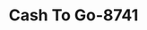 ---
f_zip-code: 38401
f_state-code: TN
title: Cash To Go-8741
f_phone: 931-381-7585
f_city-only: Columbia
f_address: 408a S James Campbell Blvd Columbia
f_location-unique-id: '8741'
slug: cash-to-go-8741
updated-on: '2024-05-30T13:46:58.046Z'
created-on: '2024-05-30T13:36:59.803Z'
published-on: '2024-05-30T13:54:32.469Z'
f_city-state: cms/city/columbia-tn.md
f_company: cms/company/cash-to-go.md
f_state: cms/state/tennessee.md
layout: '[payday-loan].html'
tags: payday-loan
---